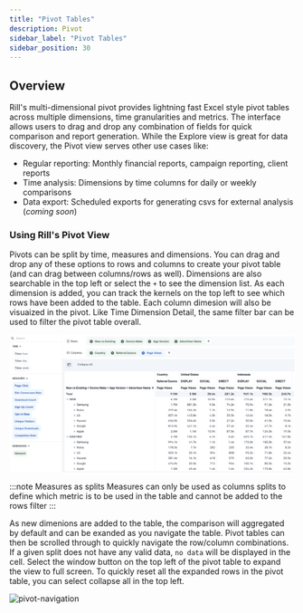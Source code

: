 ```yaml
---
title: "Pivot Tables"
description: Pivot
sidebar_label: "Pivot Tables"
sidebar_position: 30
---
```



## Overview

Rill's multi-dimensional pivot provides lightning fast Excel style pivot tables across multiple dimensions, time granularities and metrics. The interface allows users to drag and drop any combination of fields for quick comparison and report generation. While the Explore view is great for data discovery, the Pivot view serves other use cases like:

- Regular reporting: Monthly financial reports, campaign reporting, client reports
- Time analysis: Dimensions by time columns for daily or weekly comparisons 
- Data export: Scheduled exports for generating csvs for external analysis (_coming soon_)

### Using Rill's Pivot View

Pivots can be split by time, measures and dimensions. You can drag and drop any of these options to rows and columns to create your pivot table (and can drag between columns/rows as well). Dimensions are also searchable in the top left or select the ```+``` to see the dimension list. As each dimension is added, you can track the kernels on the top left to see which rows have been added to the table. Each column dimesion will also be visuaized in the pivot. Like Time Dimension Detail, the same filter bar can be used to filter the pivot table overall. 

![pivot-overview](../../static/img/explore/pivot/pivot-overview.png)

:::note Measures as splits
Measures can only be used as columns splits to define which metric is to be used in the table and cannot be added to the rows filter
:::

As new dimenions are added to the table, the comparison will aggregated by default and can be exanded as you navigate the table. Pivot tables can then be scrolled through to quickly navigate the row/column combinations. If a given split does not have any valid data, ```no data``` will be displayed in the cell. Select the window button on the top left of the pivot table to expand the view to full screen. To quickly reset all the expanded rows in the pivot table, you can select collapse all in the top left. 

![pivot-navigation](<../../static/img/explore/pivot/pivot.gif>)


